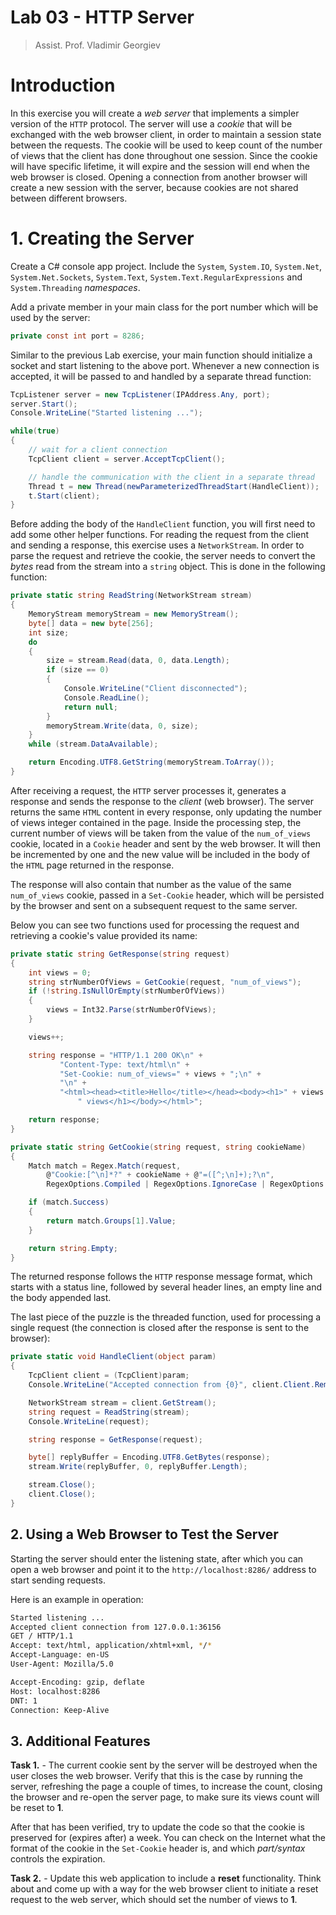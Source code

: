 # Lab 03 - HTTP Server

> Assist. Prof. Vladimir Georgiev

# Introduction

In this exercise you will create a *web server* that implements a simpler version of the `HTTP` protocol. The server will use a *cookie* that will be exchanged with the web browser client, in order to maintain a session state between the requests. The cookie will be used to keep count of the number of views that the client has done throughout one session. Since the cookie will have specific lifetime, it will expire and the session will end when the web browser is closed. Opening a connection from another browser will create a new session with the server, because cookies are not shared between different browsers.

# 1. Creating the Server

Create a C# console app project. Include the `System`, `System.IO`, `System.Net`, `System.Net.Sockets`, `System.Text`, `System.Text.RegularExpressions` and `System.Threading` *namespaces*.

Add a private member in your main class for the port number which will be used by the server:

``` C#
private const int port = 8286;
```

Similar to the previous Lab exercise, your main function should initialize a socket and start listening to the above port. Whenever a new connection is accepted, it will be passed to and handled by a separate thread function:

``` C#
TcpListener server = new TcpListener(IPAddress.Any, port);
server.Start();
Console.WriteLine("Started listening ...");

while(true)
{
    // wait for a client connection
    TcpClient client = server.AcceptTcpClient();

    // handle the communication with the client in a separate thread
    Thread t = new Thread(newParameterizedThreadStart(HandleClient));
    t.Start(client);
}
```

Before adding the body of the `HandleClient` function, you will first need to add some other helper functions. For reading the request from the client and sending a response,  this exercise uses a `NetworkStream`. In order to parse the request and retrieve the cookie, the server needs to convert the *bytes* read from the stream into a `string` object. This is done in the following function:

``` C#
private static string ReadString(NetworkStream stream)
{
    MemoryStream memoryStream = new MemoryStream();
    byte[] data = new byte[256];
    int size;
    do
    {
        size = stream.Read(data, 0, data.Length);
        if (size == 0)
        {
            Console.WriteLine("Client disconnected");
            Console.ReadLine();
            return null;
        }
        memoryStream.Write(data, 0, size);
    }
    while (stream.DataAvailable);

    return Encoding.UTF8.GetString(memoryStream.ToArray());
}
```

After receiving a request, the `HTTP` server processes it, generates a response and sends the response to the *client* (web browser). The server returns the same `HTML` content
in every response, only updating the number of views integer contained in the page. Inside the processing step, the current number of views will be taken from the value of the `num_of_views` cookie, located in a `Cookie` header and sent by the web browser. It will then be incremented by one and the new value will be included in the body of the `HTML` page returned in the response.

The response will also contain that number as the value of the same `num_of_views` cookie, passed in a `Set-Cookie` header, which will be persisted by the browser and sent on a subsequent request to the same server.

Below you can see two functions used for processing the request and retrieving a cookie's value provided its name:

``` C#
private static string GetResponse(string request)
{
    int views = 0;
    string strNumberOfViews = GetCookie(request, "num_of_views");
    if (!string.IsNullOrEmpty(strNumberOfViews))
    {
        views = Int32.Parse(strNumberOfViews);
    }

    views++;

    string response = "HTTP/1.1 200 OK\n" +
           "Content-Type: text/html\n" +
           "Set-Cookie: num_of_views=" + views + ";\n" +
           "\n" +
           "<html><head><title>Hello</title></head><body><h1>" + views +
               " views</h1></body></html>";

    return response;
}
```

``` C#
private static string GetCookie(string request, string cookieName)
{
    Match match = Regex.Match(request,
        @"Cookie:[^\n]*?" + cookieName + @"=([^;\n]+);?\n",
        RegexOptions.Compiled | RegexOptions.IgnoreCase | RegexOptions.Multiline);

    if (match.Success)
    {
        return match.Groups[1].Value;
    }

    return string.Empty;
}
```

The returned response follows the `HTTP` response message format, which starts with a status line, followed by several header lines, an empty line and the body appended last.

The last piece of the puzzle is the threaded function, used for processing a single request (the connection is closed after the response is sent to the browser):

``` C#
private static void HandleClient(object param)
{
    TcpClient client = (TcpClient)param;
    Console.WriteLine("Accepted connection from {0}", client.Client.RemoteEndPoint);

    NetworkStream stream = client.GetStream();
    string request = ReadString(stream);
    Console.WriteLine(request);

    string response = GetResponse(request);

    byte[] replyBuffer = Encoding.UTF8.GetBytes(response);
    stream.Write(replyBuffer, 0, replyBuffer.Length);

    stream.Close();
    client.Close();
}
```

## 2. Using a Web Browser to Test the Server

Starting the server should enter the listening state, after which you can open a web browser and point it to the `http://localhost:8286/` address to start sending requests.

Here is an example in operation:

``` bash
Started listening ...
Accepted client connection from 127.0.0.1:36156
GET / HTTP/1.1
Accept: text/html, application/xhtml+xml, */*
Accept-Language: en-US
User-Agent: Mozilla/5.0

Accept-Encoding: gzip, deflate
Host: localhost:8286
DNT: 1
Connection: Keep-Alive
```

## 3. Additional Features

**Task 1.** - The current cookie sent by the server will be destroyed when the user closes the web browser. Verify that this is the case by running the server, refreshing the page a couple of times, to increase the count, closing the browser and re-open the server page, to make sure its views count will be reset to **1**.

After that has been verified, try to update the code so that the cookie is preserved for (expires after) a week. You can check on the Internet what the format of the cookie in the `Set-Cookie` header is, and which *part/syntax* controls the expiration.

**Task 2.** - Update this web application to include a **reset** functionality. Think about and come up with a way for the web browser client to initiate a reset request to the web server, which should set the number of views to **1**.
